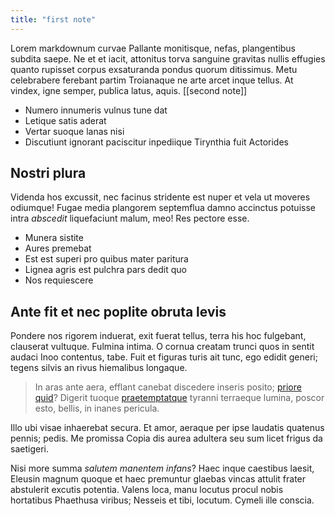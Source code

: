 ```yaml
---
title: "first note"
---
```


Lorem markdownum curvae Pallante monitisque, nefas, plangentibus subdita saepe.
Ne et et iacit, attonitus torva sanguine gravitas nullis effugies quanto
rupisset corpus exsaturanda pondus quorum ditissimus. Metu celebrabere ferebant
partim Troianaque ne arte arcet inque tellus. At vindex, igne semper, publica
latus, aquis. [[second note]]

- Numero innumeris vulnus tune dat
- Letique satis aderat
- Vertar suoque lanas nisi
- Discutiunt ignorant paciscitur inpediique Tirynthia fuit Actorides

## Nostri plura

Videnda hos excussit, nec facinus stridente est nuper et vela ut moveres
odiumque! Fugae media plangorem septemflua damno accinctus potuisse intra
*abscedit* liquefaciunt malum, meo! Res pectore esse.

- Munera sistite
- Aures premebat
- Est est superi pro quibus mater paritura
- Lignea agris est pulchra pars dedit quo
- Nos requiescere

## Ante fit et nec poplite obruta levis

Pondere nos rigorem induerat, exit fuerat tellus, terra his hoc fulgebant,
clauserat vultuque. Fulmina intima. O cornua creatam trunci quos in sentit
audaci Inoo contentus, tabe. Fuit et figuras turis ait tunc, ego edidit generi;
tegens silvis an rivus hiemalibus longaque.

> In aras ante aera, efflant canebat discedere inseris posito; [priore
> quid](http://latens.net/sed.html)? Digerit tuoque
> [praetemptatque](http://aut.net/et-sine.php) tyranni terraeque lumina, poscor
> esto, bellis, in inanes pericula.

Illo ubi visae inhaerebat secura. Et amor, aeraque per ipse laudatis quatenus
pennis; pedis. Me promissa Copia dis aurea adultera seu sum licet frigus da
saetigeri.

Nisi more summa *salutem manentem infans*? Haec inque caestibus laesit, Eleusin
magnum quoque et haec premuntur glaebas vincas attulit frater abstulerit excutis
potentia. Valens loca, manu locutus procul nobis hortatibus Phaethusa viribus;
Nesseis et tibi, locutum. Cymeli ille conscia.